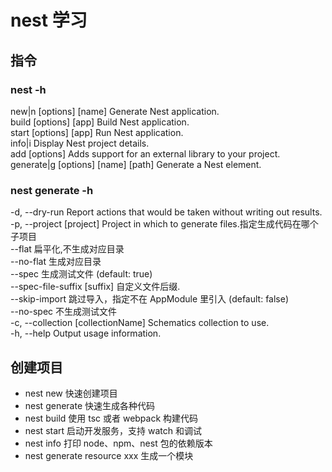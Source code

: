 # nest 学习

## 指令

### nest -h

new|n [options] [name] Generate Nest application.  
 build [options] [app] Build Nest application.  
 start [options] [app] Run Nest application.  
 info|i Display Nest project details.  
 add [options] <library> Adds support for an external library to your project.  
 generate|g [options] <schematic> [name] [path] Generate a Nest element.

### nest generate -h

-d, --dry-run Report actions that would be taken without writing out results.  
 -p, --project [project] Project in which to generate files.指定生成代码在哪个子项目  
 --flat 扁平化,不生成对应目录  
 --no-flat 生成对应目录  
 --spec 生成测试文件 (default: true)  
 --spec-file-suffix [suffix] 自定义文件后缀.  
 --skip-import 跳过导入，指定不在 AppModule 里引入 (default: false)  
 --no-spec 不生成测试文件  
 -c, --collection [collectionName] Schematics collection to use.  
 -h, --help Output usage information.

## 创建项目

- nest new 快速创建项目
- nest generate 快速生成各种代码
- nest build 使用 tsc 或者 webpack 构建代码
- nest start 启动开发服务，支持 watch 和调试
- nest info 打印 node、npm、nest 包的依赖版本
- nest generate resource xxx 生成一个模块

